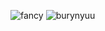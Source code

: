 ![fancy](https://media.discordapp.net/attachments/546804787677757503/924597753772908574/fancycooltext.gif)
![burynyuu](https://c.tenor.com/yySj-rH2-84AAAAd/neco-arc-dance.gif)
